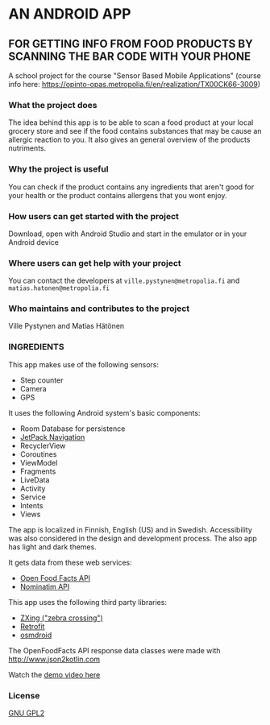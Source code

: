 # AN ANDROID APP
## FOR GETTING INFO FROM FOOD PRODUCTS BY SCANNING THE BAR CODE WITH YOUR PHONE
A school project for the course "Sensor Based Mobile Applications" (course info here: 
https://opinto-opas.metropolia.fi/en/realization/TX00CK66-3009)

### What the project does
The idea behind this app is to be able to scan a food product at your local grocery store and see if the food contains substances that may be cause an allergic reaction to you. It also gives an general overview of the products nutriments.

### Why the project is useful
You can check if the product contains any ingredients that aren't good for your health or the product contains allergens that you wont enjoy.

### How users can get started with the project
Download, open with Android Studio and start in the emulator or in your Android device

### Where users can get help with your project
You can contact the developers at `ville.pystynen@metropolia.fi` and `matias.hatonen@metropolia.fi`

### Who maintains and contributes to the project
Ville Pystynen and Matias Hätönen


### INGREDIENTS

This app makes use of the following sensors:
- Step counter
- Camera
- GPS

It uses the following Android system's basic components:
- Room Database for persistence
- [JetPack Navigation](https://developer.android.com/guide/navigation)
- RecyclerView
- Coroutines
- ViewModel
- Fragments
- LiveData
- Activity
- Service
- Intents
- Views

The app is localized in Finnish, English (US) and in Swedish.
Accessibility was also considered in the design and development process. The also app has light and dark themes.

It gets data from these web services:
- [Open Food Facts API](https://world.openfoodfacts.org/)
- [Nominatim API](https://nominatim.openstreetmaps.org/)

This app uses the following third party libraries:
- [ZXing ("zebra crossing")](https://github.com/zxing/zxing)
- [Retrofit](https://square.github.io/retrofit/)
- [osmdroid](https://github.com/osmdroid/osmdroid)

The OpenFoodFacts API response data classes were made with http://www.json2kotlin.com


Watch the [demo video here](https://www.youtube.com/watch?v=mHMcfrbAZeI 
"Solita Dev Academy 2021 programming assignment")

### License
[GNU GPL2](https://www.gnu.org/licenses/old-licenses/gpl-2.0.html)

